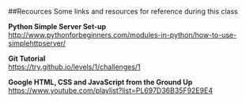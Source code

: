 ##Recources
Some links and resources for reference during this class


**Python Simple Server Set-up**<br/>
http://www.pythonforbeginners.com/modules-in-python/how-to-use-simplehttpserver/

**Git Tutorial**<br/>
https://try.github.io/levels/1/challenges/1

**Google HTML, CSS and JavaScript from the Ground Up**<br/>
https://www.youtube.com/playlist?list=PL697D36B35F92E9E4
